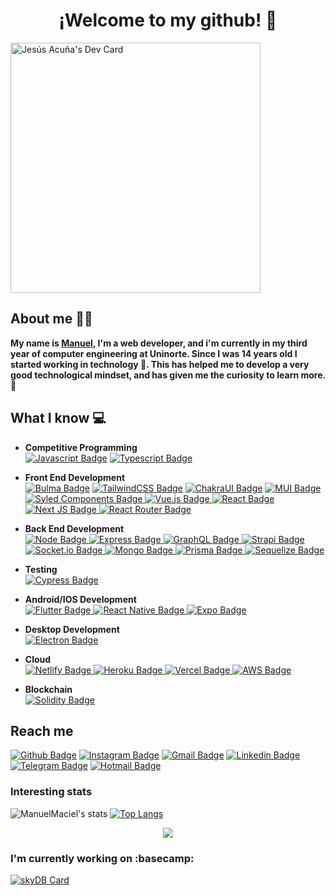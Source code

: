 
<p align="center">
 <h1 align="center">¡Welcome to my github! 👋</h1>
</p>
<a href="https://app.daily.dev/ManuMaciel"><img src="https://api.daily.dev/devcards/32d69767ef444797812d367806748679.png?r=l2k" width="400" alt="Jesús Acuña's Dev Card"/></a>

## About me :man_technologist:
**My name is [Manuel](https://manuelmaciel.vercel.app), I'm a web developer, and i'm currently in my third year of computer engineering at Uninorte. Since I was 14 years old I started working in technology 🚀. This has helped me to develop a very good technological mindset, and has given me the curiosity to learn more. 🌠**

## What I know :computer:
- **Competitive Programming**
	<br/> [![Javascript Badge](https://img.shields.io/badge/JavaScript-F7DF1E?style=for-the-badge&logo=javascript&logoColor=black)](https://github.com/ManuelMaciel)
	[![Typescript Badge](https://img.shields.io/badge/Typescript-4269f5?style=for-the-badge&logo=typescript&logoColor=white)](https://github.com/ManuelMaciel)
- **Front End Development**
	<br/> [![Bulma Badge](https://img.shields.io/badge/Bulma-48c78e?style=for-the-badge&logo=bulma&logoColor=white)](https://github.com/ManuelMaciel) [![TailwindCSS Badge](https://img.shields.io/badge/tailwindcss-%2338B2AC?style=for-the-badge&logo=tailwind-css&logoColor=white)](https://github.com/ManuelMaciel) [![ChakraUI Badge](https://img.shields.io/badge/chakra-4ED1C5?style=for-the-badge&logo=chakraui&logoColor=white)](https://github.com/ManuelMaciel) [![MUI Badge](https://img.shields.io/badge/MUI-%230081CB?style=for-the-badge&logo=material-ui&logoColor=white)](https://github.com/ManuelMaciel)
[![Syled Components Badge](https://img.shields.io/badge/styled--components-DB7093?style=for-the-badge&logo=styled-components&logoColor=white)
](https://github.com/ManuelMaciel) [![Vue.js Badge](https://img.shields.io/badge/vuejs-%2335495e?style=for-the-badge&logo=vuedotjs&logoColor=%234FC08D)
](https://github.com/ManuelMaciel) [![React Badge](https://img.shields.io/badge/React-20232A?style=for-the-badge&logo=react&logoColor=61DAFB)
](https://github.com/ManuelMaciel) [![Next JS Badge](https://img.shields.io/badge/NextJS-black?style=for-the-badge&logo=next.js&logoColor=white)
](https://github.com/ManuelMaciel) [![React Router Badge](https://img.shields.io/badge/React_Router-CA4245?style=for-the-badge&logo=react-router&logoColor=white)
](https://github.com/ManuelMaciel)
- **Back End Development**
	<br />[![Node Badge](https://img.shields.io/badge/Node.js-43853D?style=for-the-badge&logo=node.js&logoColor=white)
](https://github.com/ManuelMaciel)[![Express Badge](https://img.shields.io/badge/Express.js-404D59?style=for-the-badge&logo=express&logoColor=white)
](https://github.com/ManuelMaciel)[![GraphQL Badge](https://img.shields.io/badge/-ApolloGraphQL-311C87?style=for-the-badge&logo=apollo-graphql&logoColor=white)
](https://github.com/ManuelMaciel) [![Strapi Badge](https://img.shields.io/badge/-strapi-%232E7EEA?style=for-the-badge&logo=strapi&logoColor=white)
](https://github.com/ManuelMaciel) [![Socket.io Badge](https://img.shields.io/badge/-Socket.io-black?style=for-the-badge&logo=socket.io&logoColor=#010101)
](https://github.com/ManuelMaciel) [![Mongo Badge](https://img.shields.io/badge/MongoDB-4EA94B?style=for-the-badge&logo=mongodb&logoColor=white)
](https://github.com/ManuelMaciel) [![Prisma Badge](https://img.shields.io/badge/Prisma-3982CE?style=for-the-badge&logo=Prisma&logoColor=white)
](https://github.com/ManuelMaciel) [![Sequelize Badge](https://img.shields.io/badge/Sequelize-52B0E7?style=for-the-badge&logo=Sequelize&logoColor=white)
](https://github.com/ManuelMaciel)


- **Testing**
 	<br />[![Cypress Badge](https://img.shields.io/badge/cypress-%23E5E5E5?style=for-the-badge&logo=cypress&logoColor=058a5e)
](https://github.com/ManuelMaciel)


- **Android/IOS Development**
 	<br />[![Flutter Badge](https://img.shields.io/badge/Flutter-02569B?style=for-the-badge&logo=flutter&logoColor=white)
](https://github.com/ManuelMaciel)[![React Native Badge](https://img.shields.io/badge/React_Native-20232A?style=for-the-badge&logo=react&logoColor=61DAFB)
](https://github.com/ManuelMaciel)[![Expo Badge](https://img.shields.io/badge/expo-20232A?style=for-the-badge&logo=expo&logoColor=#D04A37)
](https://github.com/ManuelMaciel)

- **Desktop Development**
 	<br />[![Electron Badge](https://img.shields.io/badge/Electron-191970?style=for-the-badge&logo=Electron&logoColor=white)
](https://github.com/ManuelMaciel)


- **Cloud**
 	<br />[![Netlify Badge](https://img.shields.io/badge/Netlify-%23000000?style=for-the-badge&logo=netlify&logoColor=#00C7B7)
](https://github.com/ManuelMaciel)[![Heroku Badge](https://img.shields.io/badge/Heroku-430098?style=for-the-badge&logo=heroku&logoColor=white)
](https://github.com/ManuelMaciel) [![Vercel Badge](https://img.shields.io/badge/vercel-%23000000?style=for-the-badge&logo=vercel&logoColor=white)
](https://github.com/ManuelMaciel) [![AWS Badge](https://img.shields.io/badge/Amazon_AWS-EADB34?style=for-the-badge&logo=amazon-aws&logoColor=black)
](https://github.com/ManuelMaciel)

- **Blockchain**
 	<br />[![Solidity Badge](https://img.shields.io/badge/Solidity-%23000000?style=for-the-badge&logo=solidity&logoColor=#00C7B7)
](https://github.com/ManuelMaciel)
	
## Reach me 
[![Github Badge](https://img.shields.io/badge/-Github-4D2182?style=for-the-badge&logo=Github&logoColor=white&link=https://github.com/ManuelMaciel)](https://github.com/ManuelMaciel)
[![Instagram Badge](https://img.shields.io/badge/-Instagram-4D2182?style=for-the-badge&logo=instagram&logoColor=white&link=https://www.instagram.com/m_maciel7/)](https://www.instagram.com/m_maciel7/)
[![Gmail Badge](https://img.shields.io/badge/-Gmail-4D2182?style=for-the-badge&logo=gmail&logoColor=white)](mailto:manuelmaciel7001@gmail.com)
[![Linkedin Badge](https://img.shields.io/badge/-LinkedIn-4D2182?style=for-the-badge&logo=Linkedin&logoColor=white&link=https://www.linkedin.com/in/manuelmaciel7/)](https://www.linkedin.com/in/manuelmaciel7/)
[![Telegram Badge](https://img.shields.io/badge/-Telegram-4D2182?style=for-the-badge&labelColor=4D2182&logo=telegram&logoColor=white&link=https://t.me/ManuelMaci)](https://t.me/ManuelMaci)
[![Hotmail Badge](https://img.shields.io/badge/-Hotmail-4D2182?style=for-the-badge&logo=microsoft-outlook&logoColor=white&link=mailto:manuelmaciel7001@hotmail.com)](mailto:manuelmaciel7001@hotmail.com)


### Interesting stats

![ManuelMaciel's stats](https://github-readme-stats.vercel.app/api?username=ManuelMaciel&title_color=7957d5&text_color=ff3860&bg_color=1a1b27&icon_color=DB1A9E&show_icons=true&hide_border=true&hide=issues)
[![Top Langs](https://github-readme-stats.vercel.app/api/top-langs/?username=ManuelMaciel&layout=compact&bg_color=1a1b27&title_color=7957d5&text_color=ff3860&hide_border=true)](https://github.com/ManuelMaciel)
<p align="center">
  <img src ="https://github-readme-streak-stats.herokuapp.com?user=manuelmaciel&theme=buefy-dark&hide_border=true&background=1a1b27">
</p>

### I'm currently working on :basecamp:

[![skyDB Card](https://github-readme-stats.vercel.app/api/pin/?username=ManuelMaciel&repo=skyDB&bg_color=1a1b27&title_color=7957d5&text_color=ff3860&icon_color=DB1A9E&hide_border=true)](https://github.com/ManuelMaciel/skyDB)

